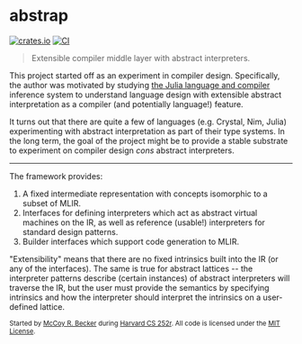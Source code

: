 # abstrap

[![crates.io](https://img.shields.io/crates/v/abstrap.svg)](https://crates.io/crates/abstrap)
[![CI](https://github.com/femtomc/abstrap/workflows/CI/badge.svg)](https://github.com/femtomc/abstrap/actions?query=workflow%3ACI)

> Extensible compiler middle layer with abstract interpreters.

This project started off as an experiment in compiler design. Specifically, the author was motivated by studying [the Julia language and compiler](https://julialang.org/) inference system to understand language design with extensible abstract interpretation as a compiler (and potentially language!) feature.

It turns out that there are quite a few of languages (e.g. Crystal, Nim, Julia) experimenting with abstract interpretation as part of their type systems. In the long term, the goal of the project might be to provide a stable substrate to experiment on compiler design _cons_ abstract interpreters.

---

The framework provides:

1. A fixed intermediate representation with concepts isomorphic to a subset of MLIR.
2. Interfaces for defining interpreters which act as abstract virtual machines on the IR, as well as reference (usable!) interpreters for standard design patterns.
3. Builder interfaces which support code generation to MLIR.

"Extensibility" means that there are no fixed intrinsics built into the IR (or any of the interfaces). The same is true for abstract lattices -- the interpreter patterns describe (certain instances) of abstract interpreters will traverse the IR, but the user must provide the semantics by specifying intrinsics and how the interpreter should interpret the intrinsics on a user-defined lattice.

<sup>
Started by <a href="https://femtomc.github.io/">McCoy R. Becker</a> during <a href="https://pl-design-seminar.seas.harvard.edu/">Harvard CS 252r</a>. All code is licensed under the <a href="LICENSE">MIT License</a>.
</sup>
